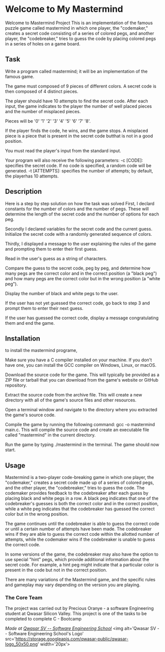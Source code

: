 # Welcome to My Mastermind
Welcome to Mastermind Project
This is an implementation of the famous puzzle game called mastermind
in which one player, the "codemaker," creates a secret code consisting of a series of colored pegs, and another 
player, the "codebreaker," tries to guess the code by placing colored pegs in a series of holes on a game board.

## Task
Write a program called mastermind; it will be an implementation of the famous game.

The game must composed of 9 pieces of different colors.
A secret code is then composed of 4 distinct pieces.

The player should have 10 attempts to find the secret code.
After each input, the game indicates to the player the number of well placed pieces and the number of misplaced pieces.

Pieces will be '0' '1' '2' '3' '4' '5' '6' '7' '8'.

If the player finds the code, he wins, and the game stops.
A misplaced piece is a piece that is present in the secret code butthat is not in a good position.

You must read the player's input from the standard input.

Your program will also receive the following parameters:
-c [CODE]: specifies the secret code. If no code is specified, a random code will be generated.
-t [ATTEMPTS]: specifies the number of attempts; by default, the playerhas 10 attempts.

## Description
Here is a step by step solution on how the task was solved
First, I declard constants for the number of colors and the number of pegs. These will determine the length of the secret code and the number of options for each peg.

Secondly I declared variables for the secret code and the current guess. Initialize the secret code with a randomly generated sequence of colors.

Thirdly, I displayed a message to the user explaining the rules of the game and prompting them to enter their first guess.

Read in the user's guess as a string of characters.

Compare the guess to the secret code, peg by peg, and determine how many pegs are the correct color and in the correct position (a "black peg") and how many pegs are the correct color but in the wrong position (a "white peg").

Display the number of black and white pegs to the user.

If the user has not yet guessed the correct code, go back to step 3 and prompt them to enter their next guess.

If the user has guessed the correct code, display a message congratulating them and end the game.


## Installation
to install the mastermind programe,

Make sure you have a C compiler installed on your machine. If you don't have one, you can install the GCC compiler on Windows, Linux, or macOS.

Download the source code for the game. This will typically be provided as a ZIP file or tarball that you can download from the game's website or GitHub repository.

Extract the source code from the archive file. This will create a new directory with all of the game's source files and other resources.

Open a terminal window and navigate to the directory where you extracted the game's source code.

Compile the game by running the following command: gcc -o mastermind main.c. This will compile the source code and create an executable file called "mastermind" in the current directory.

Run the game by typing ./mastermind in the terminal. The game should now start.
## Usage
Mastermind is a two-player code-breaking game in which one player, the "codemaker," creates a secret code made up of a series of colored pegs, and the other player, the "codebreaker," tries to guess the code. The codemaker provides feedback to the codebreaker after each guess by placing black and white pegs in a row. A black peg indicates that one of the codebreaker's guesses is both the correct color and in the correct position, while a white peg indicates that the codebreaker has guessed the correct color but in the wrong position.

The game continues until the codebreaker is able to guess the correct code or until a certain number of attempts have been made. The codebreaker wins if they are able to guess the correct code within the allotted number of attempts, while the codemaker wins if the codebreaker is unable to guess the correct code.

In some versions of the game, the codebreaker may also have the option to use special "hint" pegs, which provide additional information about the secret code. For example, a hint peg might indicate that a particular color is present in the code but not in the correct position.

There are many variations of the Mastermind game, and the specific rules and gameplay may vary depending on the version you are playing.

### The Core Team
The  project was carried out by Precious Oranye -
a software Engineering student at Qwasar Silicon Valley.
This project is one of the tasks to be completed to complete C - Bootcamp

<span><i>Made at <a href='https://qwasar.io'>Qwasar SV -- Software Engineering School</a></i></span>
<span><img alt='Qwasar SV -- Software Engineering School's Logo' src='https://storage.googleapis.com/qwasar-public/qwasar-logo_50x50.png' width='20px'></span>
